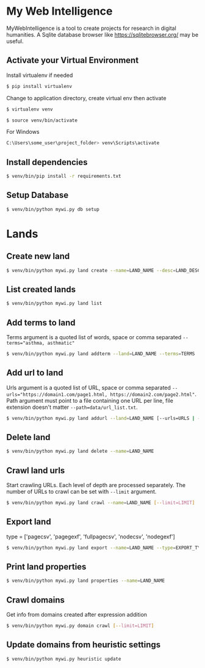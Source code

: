# My Web Intelligence

MyWebIntelligence is a tool to create projects for research in digital humanities.
A Sqlite database browser like https://sqlitebrowser.org/ may be useful.

## Activate your Virtual Environment

Install virtualenv if needed

```bash
$ pip install virtualenv
```

Change to application directory, create virtual env then activate

```bash
$ virtualenv venv
```

```bash
$ source venv/bin/activate
```

For Windows

```bash
C:\Users\some_user\project_folder> venv\Scripts\activate
```

## Install dependencies

```bash
$ venv/bin/pip install -r requirements.txt
```

## Setup Database

```bash
$ venv/bin/python mywi.py db setup
```

# Lands

## Create new land

```bash
$ venv/bin/python mywi.py land create --name=LAND_NAME --desc=LAND_DESCRIPTION
```

## List created lands

```bash
$ venv/bin/python mywi.py land list
```

## Add terms to land

Terms argument is a quoted list of words, space or comma separated `--terms="asthma, asthmatic"`

```bash
$ venv/bin/python mywi.py land addterm --land=LAND_NAME --terms=TERMS
```

## Add url to land

Urls argument is a quoted list of URL, space or comma separated `--urls="https://domain1.com/page1.html, https://domain2.com/page2.html"`.
Path argument must point to a file containing one URL per line, file extension doesn't matter `--path=data/url_list.txt`.

```bash
$ venv/bin/python mywi.py land addurl --land=LAND_NAME [--urls=URLS | --path=PATH]
```

## Delete land

```bash
$ venv/bin/python mywi.py land delete --name=LAND_NAME
```

## Crawl land urls

Start crawling URLs. Each level of depth are processed separately. The number of URLs to crawl can be set with `--limit` argument.

```bash
$ venv/bin/python mywi.py land crawl --name=LAND_NAME [--limit=LIMIT]
```

## Export land

type = ['pagecsv', 'pagegexf', 'fullpagecsv', 'nodecsv', 'nodegexf']

```bash
$ venv/bin/python mywi.py land export --name=LAND_NAME --type=EXPORT_TYPE --minrel=MINIMUM_RELEVANCE
```

## Print land properties

```bash
$ venv/bin/python mywi.py land properties --name=LAND_NAME
```

## Crawl domains

Get info from domains created after expression addition

```bash
$ venv/bin/python mywi.py domain crawl [--limit=LIMIT]
```

## Update domains from heuristic settings

```bash
$ venv/bin/python mywi.py heuristic update
```
